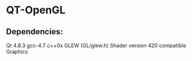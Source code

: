 QT-OpenGL
========

Dependencies:
-------------
Qt 4.8.3
gcc-4.7
c++0x
GLEW (GL/glew.h)
Shader version 420 compatible Graphics
